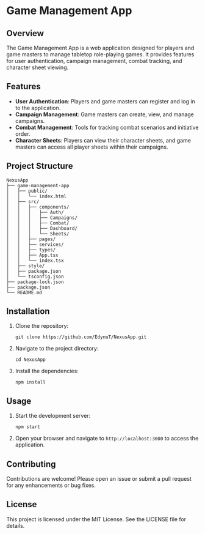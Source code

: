 # Game Management App

## Overview
The Game Management App is a web application designed for players and game masters to manage tabletop role-playing games. It provides features for user authentication, campaign management, combat tracking, and character sheet viewing.

## Features
- **User Authentication**: Players and game masters can register and log in to the application.
- **Campaign Management**: Game masters can create, view, and manage campaigns.
- **Combat Management**: Tools for tracking combat scenarios and initiative order.
- **Character Sheets**: Players can view their character sheets, and game masters can access all player sheets within their campaigns.

## Project Structure
```
NexusApp
├── game-management-app
│   ├── public/
│   │   └── index.html
│   ├── src/
│   │   ├── components/
│   │   │   ├── Auth/
│   │   │   ├── Campaigns/
│   │   │   ├── Combat/
│   │   │   ├── Dashboard/
│   │   │   └── Sheets/
│   │   ├── pages/
│   │   ├── services/
│   │   ├── types/
│   │   ├── App.tsx
│   │   └── index.tsx
│   ├── style/
│   ├── package.json
│   └── tsconfig.json
├── package-lock.json
├── package.json
└── README.md
```

## Installation

1. Clone the repository:
   ```
   git clone https://github.com/EdynuT/NexusApp.git
   ```
2. Navigate to the project directory:
   ```
   cd NexusApp
   ```
3. Install the dependencies:
   ```
   npm install
   ```

## Usage
1. Start the development server:
   ```
   npm start
   ```
2. Open your browser and navigate to `http://localhost:3000` to access the application.

## Contributing
Contributions are welcome! Please open an issue or submit a pull request for any enhancements or bug fixes.

## License
This project is licensed under the MIT License. See the LICENSE file for details.
